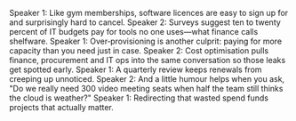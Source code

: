 Speaker 1: Like gym memberships, software licences are easy to sign up for and surprisingly hard to cancel.
Speaker 2: Surveys suggest ten to twenty percent of IT budgets pay for tools no one uses—what finance calls shelfware.
Speaker 1: Over‑provisioning is another culprit: paying for more capacity than you need just in case.
Speaker 2: Cost optimisation pulls finance, procurement and IT ops into the same conversation so those leaks get spotted early.
Speaker 1: A quarterly review keeps renewals from creeping up unnoticed.
Speaker 2: And a little humour helps when you ask, "Do we really need 300 video meeting seats when half the team still thinks the cloud is weather?"
Speaker 1: Redirecting that wasted spend funds projects that actually matter.
